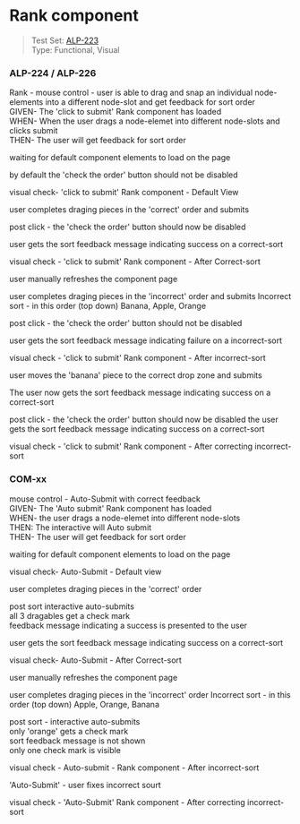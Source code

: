 # Rank component
> Test Set: [ALP-223](https://everfi.atlassian.net/browse/ALP-223)    
Type: Functional, Visual

<!-- include: cypress/integration/blacksmith/rank.js -->

### ALP-224 / ALP-226

Rank - mouse control - user is able to drag and snap an individual node-elements into a different node-slot and get feedback for sort order\
GIVEN- The 'click to submit' Rank component has loaded\
WHEN- When the user drags a node-elemet into different node-slots and clicks submit\
THEN- The user will get feedback for sort order

waiting for default component elements to load on the page

by default the 'check the order' button should not be disabled

visual check- 'click to submit' Rank component - Default View

user completes draging pieces in the 'correct' order and submits

post click - the 'check the order' button should now be disabled

user gets the sort feedback message indicating success on a correct-sort

visual check - 'click to submit' Rank component -  After Correct-sort

user manually refreshes the component page

user completes draging pieces in the 'incorrect' order and submits
Incorrect sort - in this order (top down)
Banana, Apple, Orange

post click - the 'check the order' button should not be disabled

user gets the sort feedback message indicating failure on a incorrect-sort

visual check - 'click to submit' Rank component -  After incorrect-sort

user moves the 'banana' piece to the correct drop zone and submits

The user now gets the  sort feedback message indicating success on a correct-sort

post click -
the 'check the order' button should now be disabled
the user gets the sort feedback message indicating success on a correct-sort

visual check -  'click to submit' Rank component - After correcting incorrect-sort

### COM-xx

mouse control - Auto-Submit with correct feedback\
GIVEN- The 'Auto submit' Rank component has loaded\
WHEN- the user drags a node-elemet into different node-slots\
THEN: The interactive will Auto submit\
THEN- The user will get feedback for sort order

waiting for default component elements to load on the page

visual check- Auto-Submit - Default view

user completes draging pieces in the 'correct' order

post sort
interactive auto-submits\
all 3 dragables get a check mark\
feedback message indicating a success is presented to the user

user gets the sort feedback message indicating success on a correct-sort

visual check- Auto-Submit - After Correct-sort

user manually refreshes the component page

user completes draging pieces in the 'incorrect' order
Incorrect sort - in this order (top down)
Apple, Orange, Banana

post sort -
interactive auto-submits\
only 'orange' gets a check mark\
sort feedback message is not shown\
only one check mark is visible

visual check - Auto-submit - Rank component -  After incorrect-sort

'Auto-Submit' - user fixes incorrect sourt

visual check -  'Auto-Submit' Rank component - After correcting incorrect-sort

<!-- /include: cypress/integration/blacksmith/rank.js -->